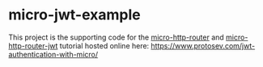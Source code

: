 # micro-jwt-example

This project is the supporting code for the [micro-http-router](https://github.com/protocol114/micro-http-router) and [micro-http-router-jwt](https://github.com/protocol114/micro-http-router-jwt) tutorial hosted online here: https://www.protosev.com/jwt-authentication-with-micro/